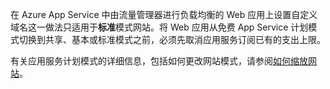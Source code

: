 在 Azure App Service 中由流量管理器进行负载均衡的 Web 应用上设置自定义域名这一做法只适用于**标准**模式网站。将 Web 应用从免费 App Service 计划模式切换到共享、基本或标准模式之前，必须先取消应用服务订阅已有的支出上限。

有关应用服务计划模式的详细信息，包括如何更改网站模式，请参阅[如何缩放网站](../articles/app-service-web/web-sites-scale.md)。

<!---HONumber=Mooncake_0919_2016-->